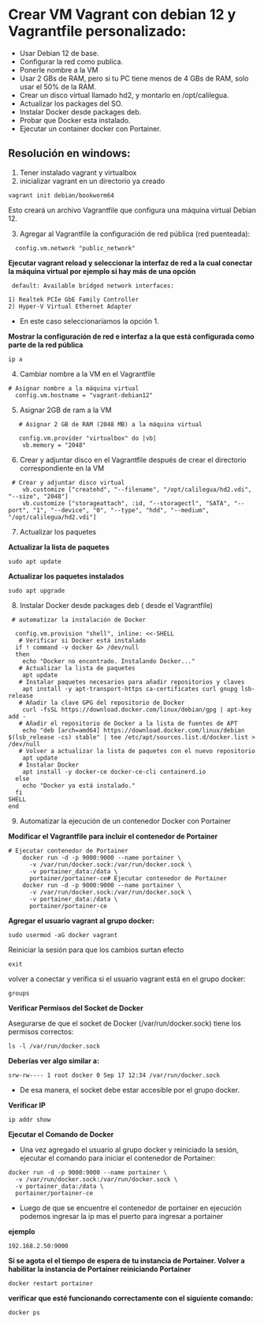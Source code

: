 # Crear VM Vagrant con debian 12 y Vagrantfile personalizado:

- Usar Debian 12 de base.
- Configurar la red como publica.
- Ponerle nombre a la VM
- Usar 2 GBs de RAM, pero si tu PC tiene menos de 4 GBs de RAM, solo usar el 50% de la RAM.
- Crear un disco virtual llamado hd2, y montarlo en /opt/calilegua.
- Actualizar los packages del SO.
- Instalar Docker desde packages deb.
- Probar que Docker esta instalado.
- Ejecutar un container docker con Portainer.


## Resolución en windows:

1. Tener instalado vagrant y virtualbox
2. inicializar vagrant en un directorio ya creado

```
vagrant init debian/bookworm64

```
Esto creará un archivo Vagrantfile que configura una máquina virtual Debian 12.

3. Agregar al Vagrantfile la configuración de red pública (red puenteada):


```
  config.vm.network "public_network"

```
 __Ejecutar vagrant reload y seleccionar la interfaz de red a la cual conectar la máquina virtual por ejemplo si hay más de una opción__

```
 default: Available bridged network interfaces:

1) Realtek PCIe GbE Family Controller
2) Hyper-V Virtual Ethernet Adapter

```
- En este caso seleccionaríamos la opción 1.

__Mostrar la configuración de red e interfaz a la que está configurada como parte de la red pública__

```
ip a

```

4. Cambiar nombre a la VM en el Vagrantfile

```
# Asignar nombre a la máquina virtual
  config.vm.hostname = "vagrant-debian12"

```
5. Asignar 2GB de ram a la VM

```
   # Asignar 2 GB de RAM (2048 MB) a la máquina virtual

   config.vm.provider "virtualbox" do |vb|
    vb.memory = "2048"  
```

6. Crear y adjuntar disco en el Vagrantfile después de crear el directorio correspondiente en la VM

```
 # Crear y adjuntar disco virtual
    vb.customize ["createhd", "--filename", "/opt/calilegua/hd2.vdi", "--size", "2048"]
    vb.customize ["storageattach", :id, "--storagectl", "SATA", "--port", "1", "--device", "0", "--type", "hdd", "--medium", "/opt/calilegua/hd2.vdi"]

```

7. Actualizar los paquetes

__Actualizar la lista de paquetes__

```
sudo apt update

```

__Actualizar los paquetes instalados__

```
sudo apt upgrade

```
8. Instalar Docker desde packages deb ( desde el Vagrantfile)

```
 # automatizar la instalación de Docker 
  
  config.vm.provision "shell", inline: <<-SHELL
   # Verificar si Docker está instalado
  if ! command -v docker &> /dev/null
  then
    echo "Docker no encontrado. Instalando Docker..."
   # Actualizar la lista de paquetes
    apt update
   # Instalar paquetes necesarios para añadir repositorios y claves
    apt install -y apt-transport-https ca-certificates curl gnupg lsb-release
   # Añadir la clave GPG del repositorio de Docker
    curl -fsSL https://download.docker.com/linux/debian/gpg | apt-key add -
   # Añadir el repositorio de Docker a la lista de fuentes de APT
    echo "deb [arch=amd64] https://download.docker.com/linux/debian $(lsb_release -cs) stable" | tee /etc/apt/sources.list.d/docker.list > /dev/null
   # Volver a actualizar la lista de paquetes con el nuevo repositorio
    apt update
   # Instalar Docker
    apt install -y docker-ce docker-ce-cli containerd.io
  else
    echo "Docker ya está instalado."
  fi
SHELL
end

```
9. Automatizar la ejecución de un contenedor Docker con Portainer

__Modificar el Vagrantfile para incluir el contenedor de Portainer__

```
# Ejecutar contenedor de Portainer
    docker run -d -p 9000:9000 --name portainer \
      -v /var/run/docker.sock:/var/run/docker.sock \
      -v portainer_data:/data \
      portainer/portainer-ce# Ejecutar contenedor de Portainer
    docker run -d -p 9000:9000 --name portainer \
      -v /var/run/docker.sock:/var/run/docker.sock \
      -v portainer_data:/data \
      portainer/portainer-ce
```

__Agregar el usuario vagrant al grupo docker:__

```
sudo usermod -aG docker vagrant

```

Reiniciar la sesión para que los cambios surtan efecto
```
exit
```
volver a conectar y verifica si el usuario vagrant está en el grupo docker:

```
groups

```

__Verificar Permisos del Socket de Docker__

Asegurarse de que el socket de Docker (/var/run/docker.sock) tiene los permisos correctos:

```
ls -l /var/run/docker.sock
```
__Deberías ver algo similar a:__

```
srw-rw---- 1 root docker 0 Sep 17 12:34 /var/run/docker.sock

```
- De esa manera, el socket debe estar accesible por el grupo docker.

__Verificar IP__

```
ip addr show

```

__Ejecutar el Comando de Docker__

- Una vez agregado el usuario al grupo docker y reiniciado la sesión, ejecutar  el comando para iniciar el contenedor de Portainer:

```
docker run -d -p 9000:9000 --name portainer \
  -v /var/run/docker.sock:/var/run/docker.sock \
  -v portainer_data:/data \
  portainer/portainer-ce

```
- Luego de  que se encuentre el contenedor de portainer en ejecución podemos ingresar la ip mas el puerto para ingresar a portainer

__ejemplo__

```
192.168.2.50:9000

```

__Si se agota el el tiempo de espera de tu instancia de Portainer. Volver a habilitar la instancia de Portainer reiniciando Portainer__

```
docker restart portainer

```

__verificar que esté funcionando correctamente con el siguiente comando:__

```
docker ps

```
